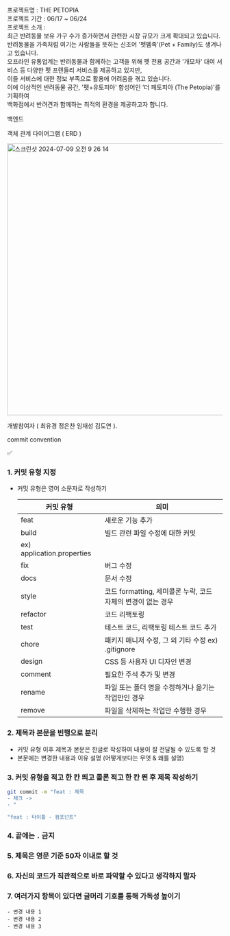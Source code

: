 
프로젝트명 : THE PETOPIA <br/> 
프로젝트 기간 : 06/17 ~ 06/24 <br/> 
프로젝트 소개 : <br/> 
최근 반려동물 보유 가구 수가 증가하면서 관련한 시장 규모가 크게 확대되고 있습니다. <br/> 반려동물을 가족처럼 여기는 사람들을 뜻하는 신조어 '펫펨족'(Pet + Family)도 생겨나고 있습니다.<br/> 오프라인 유통업계는 반려동물과 함께하는 고객을 위해 펫 전용 공간과 '개모차' 대여 서비스 등 다양한 펫 프렌들리 서비스를 제공하고 있지만,<br/> 이들 서비스에 대한 정보 부족으로 활용에 어려움을 겪고 있습니다.<br/> 이에 이상적인 반려동물 공간, '펫+유토피아' 합성어인 ‘더 페토피아 (The Petopia)'를 기획하여 <br/>백화점에서 반려견과 함께하는 최적의 환경을 제공하고자 합니다.

백엔드 

객체 관계 다이어그램 ( ERD ) 


<img width="634" alt="스크린샷 2024-07-09 오전 9 26 14" src="https://github.com/Zui-Topia/Pet-Topia-BE/assets/129404679/d09f4b23-dac6-46ef-995e-3f04f1276dc8">

개발참여자 ( 최유경 정은찬 임재성 김도연 ). 

commit convention
<aside>
✅

### 1. 커밋 유형 지정

- 커밋 유형은 영어 소문자로 작성하기
    
    
    | 커밋 유형 | 의미 |
    | --- | --- |
    | feat | 새로운 기능 추가 |
    | build | 빌드 관련 파일 수정에 대한 커밋 
    ex) application.properties  |
    | fix | 버그 수정 |
    | docs | 문서 수정 |
    | style | 코드 formatting, 세미콜론 누락, 코드 자체의 변경이 없는 경우 |
    | refactor | 코드 리팩토링 |
    | test | 테스트 코드, 리팩토링 테스트 코드 추가 |
    | chore | 패키지 매니저 수정, 그 외 기타 수정 ex) .gitignore |
    | design | CSS 등 사용자 UI 디자인 변경 |
    | comment | 필요한 주석 추가 및 변경 |
    | rename | 파일 또는 폴더 명을 수정하거나 옮기는 작업만인 경우 |
    | remove | 파일을 삭제하는 작업만 수행한 경우 |

### 2. 제목과 본문을 빈행으로 분리

- 커밋 유형 이후 제목과 본문은 한글로 작성하여 내용이 잘 전달될 수 있도록 할 것
- 본문에는 변경한 내용과 이유 설명 (어떻게보다는 무엇 & 왜를 설명)

### 3. 커밋 유형을 적고 한 칸 띄고 콜론 적고 한 칸 띈 후 제목 작성하기

```bash
git commit -m "feat : 제목
- 체크 -> 
- "

"feat : 타이틀 - 컴포넌트"
```

### 4. 끝에는 `.` 금지

### 5. 제목은 영문 기준 50자 이내로 할 것

### 6. 자신의 코드가 직관적으로 바로 파악할 수 있다고 생각하지 말자

### 7. 여러가지 항목이 있다면 글머리 기호를 통해 가독성 높이기

```
- 변경 내용 1
- 변경 내용 2
- 변경 내용 3
```

</aside>
